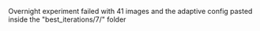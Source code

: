 Overnight experiment failed with 41 images and the adaptive config pasted inside the "best_iterations/7/" folder 
